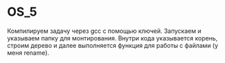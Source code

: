 # OS_5

Компилируем задачу через gcc с помощью ключей.
Запускаем и указываем папку для монтирования.
Внутри кода указывается корень, строим дерево и далее выполняется  функция для работы с файлами (у меня rename).
